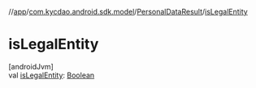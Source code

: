 //[app](../../../index.md)/[com.kycdao.android.sdk.model](../index.md)/[PersonalDataResult](index.md)/[isLegalEntity](is-legal-entity.md)

# isLegalEntity

[androidJvm]\
val [isLegalEntity](is-legal-entity.md): [Boolean](https://kotlinlang.org/api/latest/jvm/stdlib/kotlin/-boolean/index.html)
